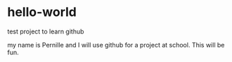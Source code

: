 # hello-world
test project to learn github

my name is Pernille and I will use github for a project at school. This will be fun.

